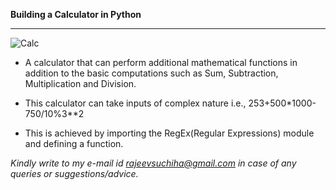 **Building a Calculator in Python**
____
![Calc](https://opensource.com/sites/default/files/styles/image-full-size/public/lead-images/calculator_money_currency_financial_tool.jpg?itok=2QMa1y8c "Calc")

- A calculator that can perform additional mathematical functions in addition to the basic computations such as Sum, Subtraction, Multiplication and Division.

- This calculator can take inputs of complex nature i.e., 253+500*1000-750/10%3**2

- This is achieved by importing the RegEx(Regular Expressions) module and defining a function.

*Kindly write to my e-mail id rajeevsuchiha@gmail.com in case of any queries or suggestions/advice.*
